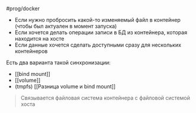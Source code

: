 #prog/docker 

- Если нужно пробросить какой-то изменяемый файл в контейнер (чтобы был актуален в момент запуска)
- Если хочется делать операции записи в БД из контейнера, которая находится на хосте
- Если данные хочется сделать доступными сразу для нескольких контейнеров

Есть два варианта такой синхронизации:
- [[bind mount]]
- [[volume]]
- (tmpfs)
[[Разница volume и bind mount]]
> Связывается файловая система контейнера с файловой системой хоста
